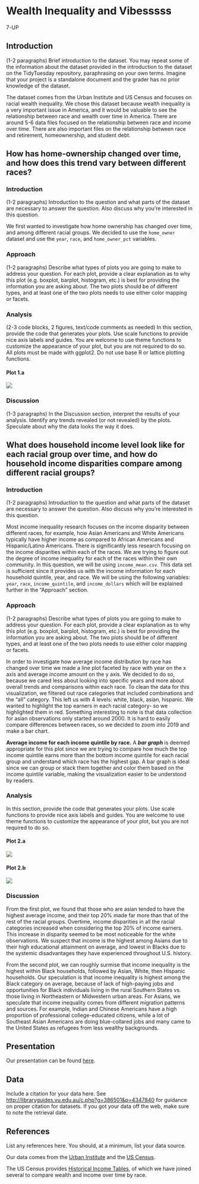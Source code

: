 Wealth Inequality and Vibesssss
================
7-UP

## Introduction

(1-2 paragraphs) Brief introduction to the dataset. You may repeat some
of the information about the dataset provided in the introduction to the
dataset on the TidyTuesday repository, paraphrasing on your own terms.
Imagine that your project is a standalone document and the grader has no
prior knowledge of the dataset.

The dataset comes from the Urban Institute and US Census and focuses on
racial wealth inequality. We chose this dataset because wealth
inequality is a very important issue in America, and it would be
valuable to see the relationship between race and wealth over time in
America. There are around 5-6 data files focused on the relationship
between race and income over time. There are also important files on the
relationship between race and retirement, homeownership, and student
debt.

## How has home-ownership changed over time, and how does this trend vary between different races?

### Introduction

(1-2 paragraphs) Introduction to the question and what parts of the
dataset are necessary to answer the question. Also discuss why you’re
interested in this question.

We first wanted to investigate how home ownership has changed over time,
and among different racial groups. We decided to use the `home_owner`
dataset and use the `year`, `race`, and `home_owner_pct` variables.

### Approach

(1-2 paragraphs) Describe what types of plots you are going to make to
address your question. For each plot, provide a clear explanation as to
why this plot (e.g. boxplot, barplot, histogram, etc.) is best for
providing the information you are asking about. The two plots should be
of different types, and at least one of the two plots needs to use
either color mapping or facets.

### Analysis

(2-3 code blocks, 2 figures, text/code comments as needed) In this
section, provide the code that generates your plots. Use scale functions
to provide nice axis labels and guides. You are welcome to use theme
functions to customize the appearance of your plot, but you are not
required to do so. All plots must be made with ggplot2. Do not use base
R or lattice plotting functions.

#### Plot 1.a

![](README_files/figure-gfm/first-look-1.png)<!-- -->

### Discussion

(1-3 paragraphs) In the Discussion section, interpret the results of
your analysis. Identify any trends revealed (or not revealed) by the
plots. Speculate about why the data looks the way it does.

## What does household income level look like for each racial group over time, and how do household income disparities compare among different racial groups?

### Introduction

(1-2 paragraphs) Introduction to the question and what parts of the
dataset are necessary to answer the question. Also discuss why you’re
interested in this question.

Most income inequality research focuses on the income disparity between
different races, for example, how Asian Americans and White Americans
typically have higher income as compared to African Americans and
Hispanic/Latino Americans. There is significantly less research focusing
on the income disparities within each of the races. We are trying to
figure out the degree of income inequality for each of the races within
their own community. In this question, we will be using
`income_mean.csv`. This data set is sufficient since it provides us with
the income information for each household quintile, year, and race. We
will be using the following variables: `year`, `race`,
`income_quintile`, and `income_dollars` which will be explained further
in the “Approach” section.

### Approach

(1-2 paragraphs) Describe what types of plots you are going to make to
address your question. For each plot, provide a clear explanation as to
why this plot (e.g. boxplot, barplot, histogram, etc.) is best for
providing the information you are asking about. The two plots should be
of different types, and at least one of the two plots needs to use
either color mapping or facets.

In order to investigate how average income distribution by race has
changed over time we made a line plot faceted by race with year on the x
axis and average income amount on the y axis. We decided to do so,
because we cared less about looking into specific years and more about
overall trends and comparisons within each race. To clean the data for
this visualization, we filtered out race categories that included
combinations and the “all” category. This left us with 4 levels: white,
black, asian, hispanic. We wanted to highlight the top earners in each
racial category- so we highlighted them in red. Something interesting to
note is that data collection for asian observations only started around
2000. It is hard to easily compare differences between races, so we
decided to zoom into 2019 and make a bar chart.

**Average income for each income quintile by race.** A ***bar graph***
is deemed appropriate for this plot since we are trying to compare how
much the top income quintile earns more than the bottom income quintile
for each racial group and understand which race has the highest gap. A
bar graph is ideal since we can group or stack them together and color
them based on the income quintile variable, making the visualization
easier to be understood by readers.

### Analysis

In this section, provide the code that generates your plots. Use scale functions to provide nice axis labels and guides. You are welcome to use theme
functions to customize the appearance of your plot, but you are not required to do so. 

#### Plot 2.a

![](README_files/figure-gfm/plot-overtime-1.png)<!-- -->

#### Plot 2.b

![](README_files/figure-gfm/plot-bar-1.png)<!-- -->

### Discussion

From the first plot, we found that those who are asian tended to have
the highest average income, and their top 20% made far more than that of
the rest of the racial groups. Overtime, income disparities in all the
racial categories increased when considering the top 20% of income
earners. This increase in disparity seemed to be most noticeable for the
white observations. We suspect that income is the highest among Asians
due to their high educational attainment on average, and lowest in
Blacks due to the systemic disadvantages they have experienced
throughout U.S. history. 

From the second plot, we can roughly surmise that income inequality 
is the highest within Black households, followed by Asian, White, 
then Hispanic households. Our speculation is that income inequality 
is highest among the Black category on average, because of lack of 
high-paying jobs and opportunities for Black individuals living in the 
rural Southern States vs.  those living in Northeastern or Midwestern 
urban areas. For Asians, we speculate that income inequality comes from 
different migration patterns and sources. For example, Indian and Chinese 
Americans have a high proportion of professional college-educated citizens, 
while a lot of Southeast Asian Americans are doing blue-collared jobs and 
many came to the United States as refugees from less wealthy backgrounds.

## Presentation

Our presentation can be found [here](presentation/presentation.html).

## Data

Include a citation for your data here. See
<http://libraryguides.vu.edu.au/c.php?g=386501&p=4347840> for guidance
on proper citation for datasets. If you got your data off the web, make
sure to note the retrieval date.

## References

List any references here. You should, at a minimum, list your data
source.

Our data comes from the [Urban
Institute](https://apps.urban.org/features/wealth-inequality-charts/)
and the [US
Census](https://www.census.gov/data/tables/time-series/demo/income-poverty/historical-income-households.html).

The US Census provides [Historical Income
Tables](https://www.census.gov/data/tables/time-series/demo/income-poverty/historical-income-households.html),
of which we have joined several to compare wealth and income over time
by race.
